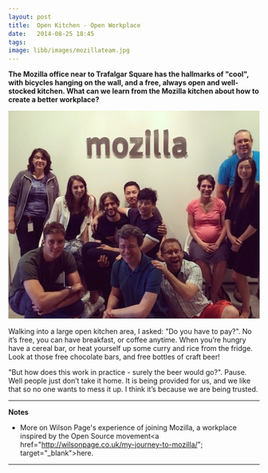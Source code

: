 ```yaml
---
layout: post
title:  Open Kitchen - Open Workplace
date:   2014-08-25 18:45
tags: 
image: libb/images/mozillateam.jpg
---
```


**The Mozilla office near to Trafalgar Square has the hallmarks of "cool", with bicycles hanging on the wall, and a free, always open and well-stocked kitchen. What can we learn from the Mozilla kitchen about how to create a better workplace?**

![](/libb/images/mozillateam.jpg)

Walking into a large open kitchen area, I asked: "Do you have to pay?". No it’s free, you can have breakfast, or coffee anytime. When you’re hungry have a cereal bar, or heat yourself up some curry and rice from the fridge. Look at those free chocolate bars, and free bottles of craft beer! 

"But how does this work in practice - surely the beer would go?". Pause. Well people just don’t take it home. It is being provided for us, and we like that so no one wants to mess it up. I think it’s because we are being trusted. 

__________________
<b>Notes</b>  

* More on Wilson Page's experience of joining Mozilla, a workplace inspired by the Open Source movement<a href="http://wilsonpage.co.uk/my-journey-to-mozilla/"; target="_blank">here</a>.  

__________________
